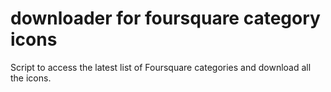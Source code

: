 # downloader for foursquare category icons

Script to access the latest list of Foursquare categories and download all the icons.